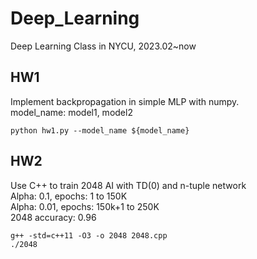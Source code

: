 # Deep_Learning
Deep Learning Class in NYCU, 2023.02~now

## HW1
Implement backpropagation in simple MLP with numpy.<br>
model_name: model1, model2 
```
python hw1.py --model_name ${model_name}
```

## HW2
Use C++ to train 2048 AI with TD(0) and n-tuple network<br>
Alpha: 0.1, epochs: 1 to 150K<br>
Alpha: 0.01, epochs: 150k+1 to 250K<br>
2048 accuracy: 0.96
```
g++ -std=c++11 -O3 -o 2048 2048.cpp
./2048
```
